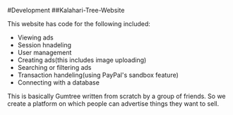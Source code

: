#Development
##Kalahari-Tree-Website

This website has code for the following included:
- Viewing ads
- Session hnadeling
- User management
- Creating ads(this includes image uploading)
- Searching or filtering ads
- Transaction handeling(using PayPal's sandbox feature)
- Connecting with a database

This is basically Gumtree written from scratch by a group of friends. So we create a platform on which people can advertise things they want to sell.
